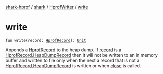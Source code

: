 [shark-hprof](../../index.md) / [shark](../index.md) / [HprofWriter](index.md) / [write](./write.md)

# write

`fun write(record: `[`HprofRecord`](../-hprof-record/index.md)`): `[`Unit`](https://kotlinlang.org/api/latest/jvm/stdlib/kotlin/-unit/index.html)

Appends a [HprofRecord](../-hprof-record/index.md) to the heap dump. If [record](write.md#shark.HprofWriter$write(shark.HprofRecord)/record) is a [HprofRecord.HeapDumpRecord](../-hprof-record/-heap-dump-record/index.md) then
it will not be written to an in memory buffer and written to file only when the next a record
that is not a [HprofRecord.HeapDumpRecord](../-hprof-record/-heap-dump-record/index.md) is written or when [close](close.md) is called.


